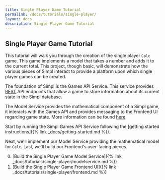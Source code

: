```yaml
---
title: Single Player Game Tutorial
permalink: /docs/tutorials/single-player/
layout: docs
description: Single Player Game Tutorial
---
```


## Single Player Game Tutorial

This tutorial will walk you through the creation of the single player `Calc` game.
This game implements a model that takes a number and adds it to the current total.
This project, though basic, will demonstrate how the various pieces of Simpl interact to provide a platform
upon which single player games can be created.

The foundation of Simpl is the Games API Service.  This service provides [REST](http://www.django-rest-framework.org/) API endpoints that allow a game
to store information about its current state in the Simpl database. 

The Model Service provides the mathematical component of a Simpl game, it interacts with the Games API and
provides messaging to the Frontend UI regarding game state.  More information can be found [here](../../overview.md).

Start by running the Simpl Games API Service following the [getting started instructions]({% link _docs/getting-started.md %}).

Next, we'll implement our Model Service providing the mathematical model for `Calc`.
Last, we'll build our Frontend's user-facing pieces.

0. [Build the Single Player Game Model Service]({% link _docs/tutorials/single-player/modelservice.md %})
0. [Build the Single Player Game Frontend UI]({% link _docs/tutorials/single-player/frontend.md %})
